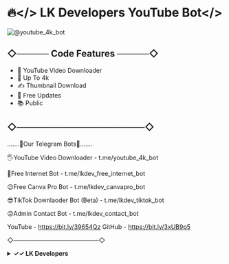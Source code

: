 # 🔥</> LK Developers YouTube Bot</>

![@youtube_4k_bot](https://user-images.githubusercontent.com/104438811/168841918-3290bdff-0414-43df-b7fd-a8d3bc7b722f.png) 

## ◇───── Code Features ─────◇

- 🚀 YouTube Video Downloader
- 🎨 Up To 4k
- ✍️ Thumbnail Download
- 🔔 Free Updates
- 📚 Public

## ◇────────────────────◇

.......🤘Our Telegram Bots🤘.......

🖐YouTube Video Downloader - t.me/youtube_4k_bot

🥰Free Internet Bot - t.me/lkdev_free_internet_bot

😉Free Canva Pro Bot - t.me/lkdev_canvapro_bot

😎TikTok Downlaoder Bot (Beta) - t.me/lkdev_tiktok_bot

😜Admin Contact Bot - t.me/lkdev_contact_bot

YouTube - https://bit.ly/39654Qz
GitHub - https://bit.ly/3xUB9p5

◇────────────────────◇

<details>
  <summary><b>✓✓ LK Developers </></b></summary>
<br/>

<p><span><img src="https://user-images.githubusercontent.com/104438811/168842472-afda6411-08d9-4516-8baf-1fbe72ef7a5e.png" alt=""/></span></p>
</details>

